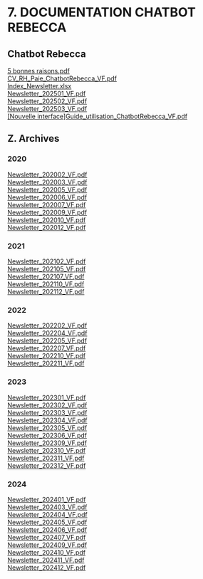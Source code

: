 # 7. DOCUMENTATION CHATBOT REBECCA
## Chatbot Rebecca
[5 bonnes raisons.pdf](https://raw.githubusercontent.com/CISIRH/espace-noyau/main/Noyau%20RH%20FPE/7.%20DOCUMENTATION%20CHATBOT%20REBECCA/Chatbot%20Rebecca/5%20bonnes%20raisons.pdf)<br/>
[CV_RH_Paie_ChatbotRebecca_VF.pdf](https://raw.githubusercontent.com/CISIRH/espace-noyau/main/Noyau%20RH%20FPE/7.%20DOCUMENTATION%20CHATBOT%20REBECCA/Chatbot%20Rebecca/CV_RH_Paie_ChatbotRebecca_VF.pdf)<br/>
[Index_Newsletter.xlsx](https://raw.githubusercontent.com/CISIRH/espace-noyau/main/Noyau%20RH%20FPE/7.%20DOCUMENTATION%20CHATBOT%20REBECCA/Chatbot%20Rebecca/Index_Newsletter.xlsx)<br/>
[Newsletter_202501_VF.pdf](https://raw.githubusercontent.com/CISIRH/espace-noyau/main/Noyau%20RH%20FPE/7.%20DOCUMENTATION%20CHATBOT%20REBECCA/Chatbot%20Rebecca/Newsletter_202501_VF.pdf)<br/>
[Newsletter_202502_VF.pdf](https://raw.githubusercontent.com/CISIRH/espace-noyau/main/Noyau%20RH%20FPE/7.%20DOCUMENTATION%20CHATBOT%20REBECCA/Chatbot%20Rebecca/Newsletter_202502_VF.pdf)<br/>
[Newsletter_202503_VF.pdf](https://raw.githubusercontent.com/CISIRH/espace-noyau/main/Noyau%20RH%20FPE/7.%20DOCUMENTATION%20CHATBOT%20REBECCA/Chatbot%20Rebecca/Newsletter_202503_VF.pdf)<br/>
[[Nouvelle interface]Guide_utilisation_ChatbotRebecca_VF.pdf](https://raw.githubusercontent.com/CISIRH/espace-noyau/main/Noyau%20RH%20FPE/7.%20DOCUMENTATION%20CHATBOT%20REBECCA/Chatbot%20Rebecca/%5BNouvelle%20interface%5DGuide_utilisation_ChatbotRebecca_VF.pdf)<br/>
## Z. Archives
### 2020
[Newsletter_202002_VF.pdf](https://raw.githubusercontent.com/CISIRH/espace-noyau/main/Noyau%20RH%20FPE/7.%20DOCUMENTATION%20CHATBOT%20REBECCA/Z.%20Archives/2020/Newsletter_202002_VF.pdf)<br/>
[Newsletter_202003_VF.pdf](https://raw.githubusercontent.com/CISIRH/espace-noyau/main/Noyau%20RH%20FPE/7.%20DOCUMENTATION%20CHATBOT%20REBECCA/Z.%20Archives/2020/Newsletter_202003_VF.pdf)<br/>
[Newsletter_202005_VF.pdf](https://raw.githubusercontent.com/CISIRH/espace-noyau/main/Noyau%20RH%20FPE/7.%20DOCUMENTATION%20CHATBOT%20REBECCA/Z.%20Archives/2020/Newsletter_202005_VF.pdf)<br/>
[Newsletter_202006_VF.pdf](https://raw.githubusercontent.com/CISIRH/espace-noyau/main/Noyau%20RH%20FPE/7.%20DOCUMENTATION%20CHATBOT%20REBECCA/Z.%20Archives/2020/Newsletter_202006_VF.pdf)<br/>
[Newsletter_202007_VF.pdf](https://raw.githubusercontent.com/CISIRH/espace-noyau/main/Noyau%20RH%20FPE/7.%20DOCUMENTATION%20CHATBOT%20REBECCA/Z.%20Archives/2020/Newsletter_202007_VF.pdf)<br/>
[Newsletter_202009_VF.pdf](https://raw.githubusercontent.com/CISIRH/espace-noyau/main/Noyau%20RH%20FPE/7.%20DOCUMENTATION%20CHATBOT%20REBECCA/Z.%20Archives/2020/Newsletter_202009_VF.pdf)<br/>
[Newsletter_202010_VF.pdf](https://raw.githubusercontent.com/CISIRH/espace-noyau/main/Noyau%20RH%20FPE/7.%20DOCUMENTATION%20CHATBOT%20REBECCA/Z.%20Archives/2020/Newsletter_202010_VF.pdf)<br/>
[Newsletter_202012_VF.pdf](https://raw.githubusercontent.com/CISIRH/espace-noyau/main/Noyau%20RH%20FPE/7.%20DOCUMENTATION%20CHATBOT%20REBECCA/Z.%20Archives/2020/Newsletter_202012_VF.pdf)<br/>
### 2021
[Newsletter_202102_VF.pdf](https://raw.githubusercontent.com/CISIRH/espace-noyau/main/Noyau%20RH%20FPE/7.%20DOCUMENTATION%20CHATBOT%20REBECCA/Z.%20Archives/2021/Newsletter_202102_VF.pdf)<br/>
[Newsletter_202105_VF.pdf](https://raw.githubusercontent.com/CISIRH/espace-noyau/main/Noyau%20RH%20FPE/7.%20DOCUMENTATION%20CHATBOT%20REBECCA/Z.%20Archives/2021/Newsletter_202105_VF.pdf)<br/>
[Newsletter_202107_VF.pdf](https://raw.githubusercontent.com/CISIRH/espace-noyau/main/Noyau%20RH%20FPE/7.%20DOCUMENTATION%20CHATBOT%20REBECCA/Z.%20Archives/2021/Newsletter_202107_VF.pdf)<br/>
[Newsletter_202110_VF.pdf](https://raw.githubusercontent.com/CISIRH/espace-noyau/main/Noyau%20RH%20FPE/7.%20DOCUMENTATION%20CHATBOT%20REBECCA/Z.%20Archives/2021/Newsletter_202110_VF.pdf)<br/>
[Newsletter_202112_VF.pdf](https://raw.githubusercontent.com/CISIRH/espace-noyau/main/Noyau%20RH%20FPE/7.%20DOCUMENTATION%20CHATBOT%20REBECCA/Z.%20Archives/2021/Newsletter_202112_VF.pdf)<br/>
### 2022
[Newsletter_202202_VF.pdf](https://raw.githubusercontent.com/CISIRH/espace-noyau/main/Noyau%20RH%20FPE/7.%20DOCUMENTATION%20CHATBOT%20REBECCA/Z.%20Archives/2022/Newsletter_202202_VF.pdf)<br/>
[Newsletter_202204_VF.pdf](https://raw.githubusercontent.com/CISIRH/espace-noyau/main/Noyau%20RH%20FPE/7.%20DOCUMENTATION%20CHATBOT%20REBECCA/Z.%20Archives/2022/Newsletter_202204_VF.pdf)<br/>
[Newsletter_202205_VF.pdf](https://raw.githubusercontent.com/CISIRH/espace-noyau/main/Noyau%20RH%20FPE/7.%20DOCUMENTATION%20CHATBOT%20REBECCA/Z.%20Archives/2022/Newsletter_202205_VF.pdf)<br/>
[Newsletter_202207_VF.pdf](https://raw.githubusercontent.com/CISIRH/espace-noyau/main/Noyau%20RH%20FPE/7.%20DOCUMENTATION%20CHATBOT%20REBECCA/Z.%20Archives/2022/Newsletter_202207_VF.pdf)<br/>
[Newsletter_202210_VF.pdf](https://raw.githubusercontent.com/CISIRH/espace-noyau/main/Noyau%20RH%20FPE/7.%20DOCUMENTATION%20CHATBOT%20REBECCA/Z.%20Archives/2022/Newsletter_202210_VF.pdf)<br/>
[Newsletter_202211_VF.pdf](https://raw.githubusercontent.com/CISIRH/espace-noyau/main/Noyau%20RH%20FPE/7.%20DOCUMENTATION%20CHATBOT%20REBECCA/Z.%20Archives/2022/Newsletter_202211_VF.pdf)<br/>
### 2023
[Newsletter_202301_VF.pdf](https://raw.githubusercontent.com/CISIRH/espace-noyau/main/Noyau%20RH%20FPE/7.%20DOCUMENTATION%20CHATBOT%20REBECCA/Z.%20Archives/2023/Newsletter_202301_VF.pdf)<br/>
[Newsletter_202302_VF.pdf](https://raw.githubusercontent.com/CISIRH/espace-noyau/main/Noyau%20RH%20FPE/7.%20DOCUMENTATION%20CHATBOT%20REBECCA/Z.%20Archives/2023/Newsletter_202302_VF.pdf)<br/>
[Newsletter_202303_VF.pdf](https://raw.githubusercontent.com/CISIRH/espace-noyau/main/Noyau%20RH%20FPE/7.%20DOCUMENTATION%20CHATBOT%20REBECCA/Z.%20Archives/2023/Newsletter_202303_VF.pdf)<br/>
[Newsletter_202304_VF.pdf](https://raw.githubusercontent.com/CISIRH/espace-noyau/main/Noyau%20RH%20FPE/7.%20DOCUMENTATION%20CHATBOT%20REBECCA/Z.%20Archives/2023/Newsletter_202304_VF.pdf)<br/>
[Newsletter_202305_VF.pdf](https://raw.githubusercontent.com/CISIRH/espace-noyau/main/Noyau%20RH%20FPE/7.%20DOCUMENTATION%20CHATBOT%20REBECCA/Z.%20Archives/2023/Newsletter_202305_VF.pdf)<br/>
[Newsletter_202306_VF.pdf](https://raw.githubusercontent.com/CISIRH/espace-noyau/main/Noyau%20RH%20FPE/7.%20DOCUMENTATION%20CHATBOT%20REBECCA/Z.%20Archives/2023/Newsletter_202306_VF.pdf)<br/>
[Newsletter_202309_VF.pdf](https://raw.githubusercontent.com/CISIRH/espace-noyau/main/Noyau%20RH%20FPE/7.%20DOCUMENTATION%20CHATBOT%20REBECCA/Z.%20Archives/2023/Newsletter_202309_VF.pdf)<br/>
[Newsletter_202310_VF.pdf](https://raw.githubusercontent.com/CISIRH/espace-noyau/main/Noyau%20RH%20FPE/7.%20DOCUMENTATION%20CHATBOT%20REBECCA/Z.%20Archives/2023/Newsletter_202310_VF.pdf)<br/>
[Newsletter_202311_VF.pdf](https://raw.githubusercontent.com/CISIRH/espace-noyau/main/Noyau%20RH%20FPE/7.%20DOCUMENTATION%20CHATBOT%20REBECCA/Z.%20Archives/2023/Newsletter_202311_VF.pdf)<br/>
[Newsletter_202312_VF.pdf](https://raw.githubusercontent.com/CISIRH/espace-noyau/main/Noyau%20RH%20FPE/7.%20DOCUMENTATION%20CHATBOT%20REBECCA/Z.%20Archives/2023/Newsletter_202312_VF.pdf)<br/>
### 2024
[Newsletter_202401_VF.pdf](https://raw.githubusercontent.com/CISIRH/espace-noyau/main/Noyau%20RH%20FPE/7.%20DOCUMENTATION%20CHATBOT%20REBECCA/Z.%20Archives/2024/Newsletter_202401_VF.pdf)<br/>
[Newsletter_202403_VF.pdf](https://raw.githubusercontent.com/CISIRH/espace-noyau/main/Noyau%20RH%20FPE/7.%20DOCUMENTATION%20CHATBOT%20REBECCA/Z.%20Archives/2024/Newsletter_202403_VF.pdf)<br/>
[Newsletter_202404_VF.pdf](https://raw.githubusercontent.com/CISIRH/espace-noyau/main/Noyau%20RH%20FPE/7.%20DOCUMENTATION%20CHATBOT%20REBECCA/Z.%20Archives/2024/Newsletter_202404_VF.pdf)<br/>
[Newsletter_202405_VF.pdf](https://raw.githubusercontent.com/CISIRH/espace-noyau/main/Noyau%20RH%20FPE/7.%20DOCUMENTATION%20CHATBOT%20REBECCA/Z.%20Archives/2024/Newsletter_202405_VF.pdf)<br/>
[Newsletter_202406_VF.pdf](https://raw.githubusercontent.com/CISIRH/espace-noyau/main/Noyau%20RH%20FPE/7.%20DOCUMENTATION%20CHATBOT%20REBECCA/Z.%20Archives/2024/Newsletter_202406_VF.pdf)<br/>
[Newsletter_202407_VF.pdf](https://raw.githubusercontent.com/CISIRH/espace-noyau/main/Noyau%20RH%20FPE/7.%20DOCUMENTATION%20CHATBOT%20REBECCA/Z.%20Archives/2024/Newsletter_202407_VF.pdf)<br/>
[Newsletter_202409_VF.pdf](https://raw.githubusercontent.com/CISIRH/espace-noyau/main/Noyau%20RH%20FPE/7.%20DOCUMENTATION%20CHATBOT%20REBECCA/Z.%20Archives/2024/Newsletter_202409_VF.pdf)<br/>
[Newsletter_202410_VF.pdf](https://raw.githubusercontent.com/CISIRH/espace-noyau/main/Noyau%20RH%20FPE/7.%20DOCUMENTATION%20CHATBOT%20REBECCA/Z.%20Archives/2024/Newsletter_202410_VF.pdf)<br/>
[Newsletter_202411_VF.pdf](https://raw.githubusercontent.com/CISIRH/espace-noyau/main/Noyau%20RH%20FPE/7.%20DOCUMENTATION%20CHATBOT%20REBECCA/Z.%20Archives/2024/Newsletter_202411_VF.pdf)<br/>
[Newsletter_202412_VF.pdf](https://raw.githubusercontent.com/CISIRH/espace-noyau/main/Noyau%20RH%20FPE/7.%20DOCUMENTATION%20CHATBOT%20REBECCA/Z.%20Archives/2024/Newsletter_202412_VF.pdf)<br/>
